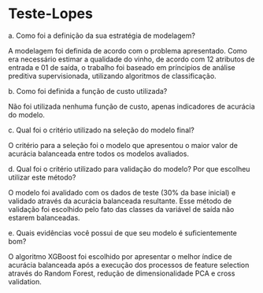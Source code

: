 # Teste-Lopes

a. Como foi a definição da sua estratégia de modelagem?

A modelagem foi definida de acordo com o problema apresentado.
Como era necessário estimar a qualidade do vinho, de acordo com 12 atributos de entrada e 01 de saída, o trabalho foi baseado em príncipios de análise preditiva supervisionada, utilizando algoritmos de classificação.



b. Como foi definida a função de custo utilizada?

Não foi utilizada nenhuma função de custo, apenas indicadores de acurácia do modelo.



c. Qual foi o critério utilizado na seleção do modelo final?

O critério para a seleção foi o modelo que apresentou o maior valor de acurácia balanceada entre todos os modelos avaliados.



d. Qual foi o critério utilizado para validação do modelo? Por que escolheu utilizar este método?

O modelo foi avalidado com os dados de teste (30% da base inicial) e validado através da acurácia balanceada resultante. 
Esse método de validação foi escolhido pelo fato das classes da variável de saída não estarem balanceadas.



e. Quais evidências você possui de que seu modelo é suficientemente bom?

O algoritmo XGBoost	foi escolhido por apresentar o melhor índice de acurácia balanceada após a execução dos processos de feature selection através do Random Forest, redução de dimensionalidade PCA e cross validation.
